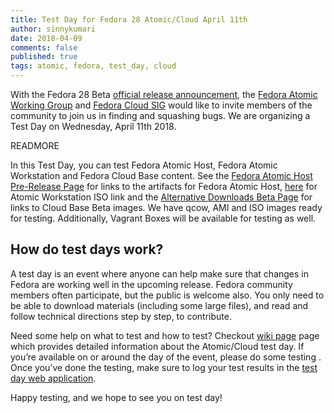 ```yaml
---
title: Test Day for Fedora 28 Atomic/Cloud April 11th
author: sinnykumari
date: 2018-04-09
comments: false
published: true
tags: atomic, fedora, test_day, cloud
---
```


With the Fedora 28 Beta [official release announcement](https://fedoramagazine.org/announcing-fedora-28-beta/), the [Fedora Atomic Working Group](https://fedoraproject.org/wiki/Atomic_WG) and [Fedora Cloud SIG](https://fedoraproject.org/wiki/Cloud_SIG) would like to invite members of the community to join us in finding and squashing bugs. We are organizing a Test Day on Wednesday, April 11th 2018.

READMORE

In this Test Day, you can test Fedora Atomic Host, Fedora Atomic Workstation and Fedora Cloud Base content. See the [Fedora Atomic Host Pre-Release Page](https://getfedora.org/en/atomic/prerelease/) for links to the artifacts for Fedora Atomic Host, [here](https://download.fedoraproject.org/pub/fedora/linux/releases/test/28_Beta/AtomicWorkstation/x86_64/iso/Fedora-AtomicWorkstation-ostree-x86_64-28_Beta-1.3.iso) for Atomic Workstation ISO link and the [Alternative Downloads Beta Page](https://alt.fedoraproject.org/prerelease/index.html) for links to Cloud Base Beta images. We have qcow, AMI and ISO images ready for testing.  Additionally, Vagrant Boxes will be available for testing as well.

## How do test days work?

A test day is an event where anyone can help make sure that changes in Fedora are working well in the upcoming release. Fedora community members often participate, but the public is welcome also. You only need to be able to download materials (including some large files), and read and follow technical directions step by step, to contribute.

Need some help on what to test and how to test? Checkout [wiki page](https://fedoraproject.org/wiki/Test_Day:2018-04-11_Cloud-Atomic_Testday) page which provides detailed information about the Atomic/Cloud test day. If you’re available on or around the day of the event, please do some testing . Once you’ve done the testing, make sure to log your test results in the [test day web application](http://testdays.fedorainfracloud.org/events/39).

Happy testing, and we hope to see you on test day!
